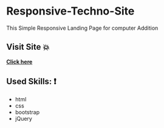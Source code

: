 # Responsive-Techno-Site

This Simple Responsive Landing Page for computer Addition


 ## Visit Site :boom:
 
 **[Click here](https://youssef-ashraf-ramadan.github.io/Responsive-Techno-Site/)**


## Used Skills: :exclamation:

- html
- css
- bootstrap
- jQuery
 
